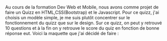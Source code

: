 Au cours de la formation Dev Web et Mobile, nous avons comme projet de faire un Quizz en HTML,CSS(Bootstrap) et le Javascript. Pour
ce quizz, j'ai choisis un modèle simple, je me suis plutôt concentrer sur le fonctionnement du quizz que sur le design. Sur ce quizz, on
peut y retrouvé 10 questions et à la fin on y retrouve le score du quiz en fonction de bonne réponse eut.
Voici la maquette que j'ai décidé de faire :

